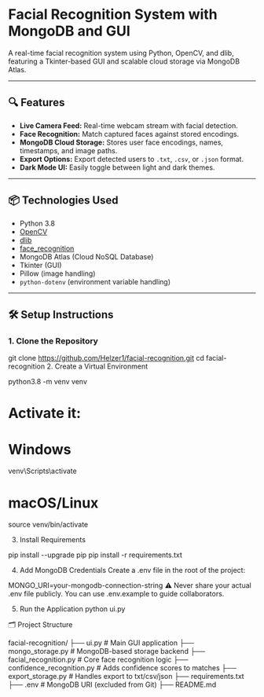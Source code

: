 # Facial Recognition System with MongoDB and GUI

A real-time facial recognition system using Python, OpenCV, and dlib, featuring a Tkinter-based GUI and scalable cloud storage via MongoDB Atlas.

---

## 🔍 Features

- **Live Camera Feed:** Real-time webcam stream with facial detection.
- **Face Recognition:** Match captured faces against stored encodings.
- **MongoDB Cloud Storage:** Stores user face encodings, names, timestamps, and image paths.
- **Export Options:** Export detected users to `.txt`, `.csv`, or `.json` format.
- **Dark Mode UI:** Easily toggle between light and dark themes.

---

## 📦 Technologies Used

- Python 3.8
- [OpenCV](https://opencv.org/)
- [dlib](http://dlib.net/)
- [face_recognition](https://github.com/ageitgey/face_recognition)
- MongoDB Atlas (Cloud NoSQL Database)
- Tkinter (GUI)
- Pillow (image handling)
- `python-dotenv` (environment variable handling)

---

## 🛠️ Setup Instructions

### 1. Clone the Repository


git clone https://github.com/Helzer1/facial-recognition.git
cd facial-recognition
2. Create a Virtual Environment

python3.8 -m venv venv
# Activate it:
# Windows
venv\Scripts\activate

# macOS/Linux
source venv/bin/activate

3. Install Requirements

pip install --upgrade pip
pip install -r requirements.txt

4. Add MongoDB Credentials
Create a .env file in the root of the project:

MONGO_URI=your-mongodb-connection-string
⚠️ Never share your actual .env file publicly. You can use .env.example to guide collaborators.

5. Run the Application
python ui.py

🗂️ Project Structure

facial-recognition/
├── ui.py                  # Main GUI application
├── mongo_storage.py       # MongoDB-based storage backend
├── facial_recognition.py  # Core face recognition logic
├── confidence_recognition.py # Adds confidence scores to matches
├── export_storage.py      # Handles export to txt/csv/json
├── requirements.txt
├── .env                   # MongoDB URI (excluded from Git)
├── README.md
